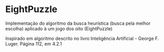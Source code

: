 # EightPuzzle
Implementação do algoritmo da busca heurística (busca pela melhor escolha) aplicado à um jogo dos oito (EightPuzzle)

Inspirado em algoritmo descrito no livro Inteligência Artificial - George F. Luger.
Página 112, em 4.2.1